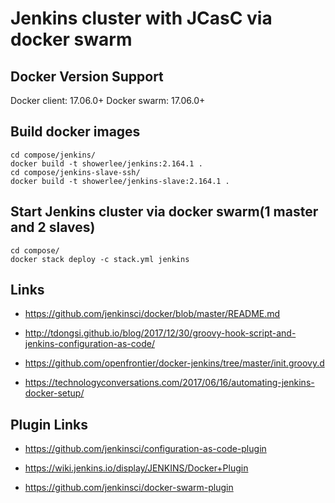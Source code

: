 # Jenkins cluster with JCasC via docker swarm

## Docker Version Support

Docker client: 17.06.0+
Docker swarm: 17.06.0+

## Build docker images
```
cd compose/jenkins/
docker build -t showerlee/jenkins:2.164.1 .
cd compose/jenkins-slave-ssh/
docker build -t showerlee/jenkins-slave:2.164.1 .
```

## Start Jenkins cluster via docker swarm(1 master and 2 slaves)
```
cd compose/
docker stack deploy -c stack.yml jenkins
```


## Links

* https://github.com/jenkinsci/docker/blob/master/README.md

* http://tdongsi.github.io/blog/2017/12/30/groovy-hook-script-and-jenkins-configuration-as-code/

* https://github.com/openfrontier/docker-jenkins/tree/master/init.groovy.d

* https://technologyconversations.com/2017/06/16/automating-jenkins-docker-setup/


## Plugin Links

* https://github.com/jenkinsci/configuration-as-code-plugin

* https://wiki.jenkins.io/display/JENKINS/Docker+Plugin

* https://github.com/jenkinsci/docker-swarm-plugin
